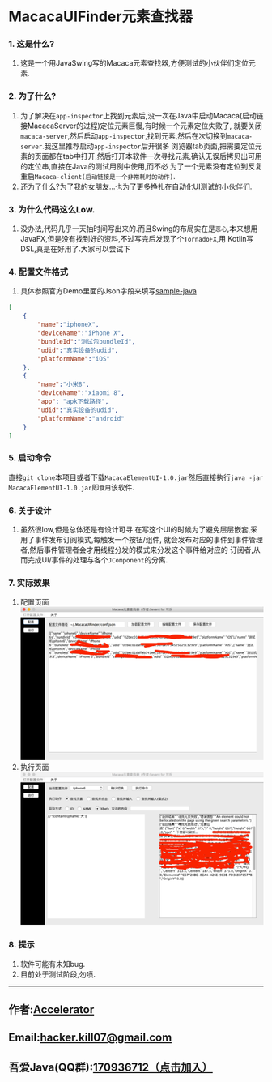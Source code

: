 # MacacaUIFinder元素查找器

### 1. 这是什么?
1. 这是一个用JavaSwing写的Macaca元素查找器,方便测试的小伙伴们定位元素.

### 2. 为了什么?
1. 为了解决在`app-inspector`上找到元素后,没一次在Java中启动Macaca(启动链接MacacaServer的过程)定位元素巨慢,有时候一个元素定位失败了,
就要关闭`macaca-server`,然后启动`app-inspector`,找到元素,然后在次切换到`macaca-server`.我这里推荐启动`app-inspector`后开很多
浏览器tab页面,把需要定位元素的页面都在tab中打开,然后打开本软件一次寻找元素,确认无误后拷贝出可用的定位串,直接在Java的测试用例中使用,而不必
为了一个元素没有定位到反复重启`Macaca-client(启动链接是一个非常耗时的动作)`.
2. 还为了什么?为了我的女朋友...也为了更多挣扎在自动化UI测试的小伙伴们.
### 3. 为什么代码这么Low.
1. 没办法,代码几乎一天抽时间写出来的.而且Swing的布局实在是`恶心`,本来想用JavaFX,但是没有找到好的资料,不过写完后发现了个`TornadoFX`,用
Kotlin写DSL,真是在好用了.大家可以尝试下

### 4. 配置文件格式
1. 具体参照官方Demo里面的Json字段来填写[sample-java](https://github.com/macaca-sample/sample-java/)
```json
[
    {
        "name":"iphoneX",
        "deviceName":"iPhone X",
        "bundleId":"测试包bundleId",
        "udid":"真实设备的udid",
        "platformName":"iOS"
    },
    {
        "name":"小米8",
        "deviceName":"xiaomi 8",
        "app": "apk下载路径",
        "udid":"真实设备的udid",
        "platformName":"android"
    }
]
```
### 5. 启动命令
直接`git clone`本项目或者下载`MacacaElementUI-1.0.jar`然后直接执行`java -jar MacacaElementUI-1.0.jar`即`食用`该软件.

### 6. 关于设计
1. 虽然很low,但是总体还是有设计可寻
在写这个UI的时候为了避免层层嵌套,采用了事件发布订阅模式,每触发一个按钮/组件,
就会发布对应的事件到事件管理者,然后事件管理者会才用线程分发的模式来分发这个事件给对应的
订阅者,从而完成UI/事件的处理与各个`JComponent`的分离.

### 7. 实际效果
1. 配置页面
![配置页面](2.png)
2. 执行页面
![执行页面](1.png)

### 8. 提示
1. 软件可能有未知bug.
2. 目前处于测试阶段,勿喷.

<hr>

## 作者:[Accelerator](https://www.zhihu.com/people/Sweets07)

## Email:[hacker.kill07@gmail.com](hacker.kill07@gmail.com)

## 吾爱Java(QQ群):[170936712（点击加入）](https://link.zhihu.com/?target=https://jq.qq.com/%3F_wv%3D1027%26k%3D41oCCMn)
